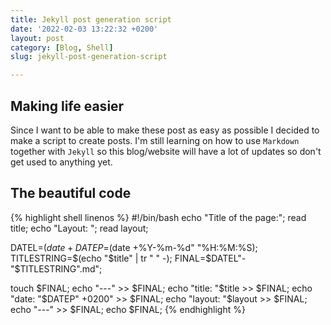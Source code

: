```yaml
---
title: Jekyll post generation script
date: '2022-02-03 13:22:32 +0200'
layout: post
category: [Blog, Shell]
slug: jekyll-post-generation-script

---
```


## Making life easier

Since I want to be able to make these post as easy as possible I decided to make a script to create posts. I'm still learning on how to use `Markdown` together with `Jekyll` so this blog/website will have a lot of updates so don't get used to anything yet.

## The beautiful code

{% highlight shell linenos %}
#!/bin/bash
echo "Title of the page:";
read title;
echo "Layout: ";
read layout;

DATEL=$(date +%Y-%m-%d"-"%H-%M-%S);
DATEP=$(date +%Y-%m-%d" "%H:%M:%S);
TITLESTRING=$(echo "$title" | tr " " -);
FINAL=$DATEL"-"$TITLESTRING".md";

touch $FINAL;
echo "---" >> $FINAL;
echo "title: "$title >> $FINAL;
echo "date: "$DATEP" +0200" >> $FINAL;
echo "layout: "$layout >> $FINAL;
echo "---" >> $FINAL;
echo $FINAL;
{% endhighlight %}

